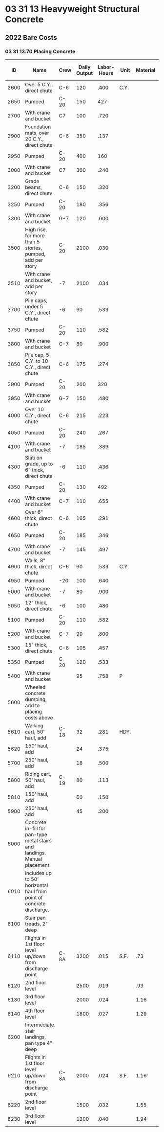 # 03 31 13 Heavyweight Structural Concrete

## 2022 Bare Costs

### 03 31 13.70 Placing Concrete

| ID    | Name                                                                 | Crew  | Daily Output | Labor-Hours | Unit | Material | Labor  | Equipment | Total  | Total Incl O&P |
|-------|----------------------------------------------------------------------|-------|--------------|-------------|------|----------|--------|-----------|--------|----------------|
| 2600  | Over 5 C.Y., direct chute                                            | C-6   | 120          | .400        | C.Y. |          | 18.90  | .46       | 19.36  | 28.50          |
| 2650  | Pumped                                                               | C-20  | 150          | 427         |      |          | 21     | 5.40      | 26.40  | 37             |
| 2700  | With crane and bucket                                                | C7    | 100          | .720        |      |          | 35.50  | 23.50     | 59     | 78.50          |
| 2900  | Foundation mats, over 20 C.Y., direct chute                          | C-6   | 350          | .137        |      |          | 6.45   | .16       | 6.61   | 9.80           |
| 2950  | Pumped                                                               | C-20  | 400          | 160         |      |          | 7.80   | 2.03      | 9.83   | 13.80          |
| 3000  | With crane and bucket                                                | C7    | 300          | .240        |      |          | 11.80  | 7.90      | 19.70  | 26.50          |
| 3200  | Grade beams, direct chute                                            | C-6   | 150          | .320        |      |          | 15.10  | .37       | 15.47  | 23             |
| 3250  | Pumped                                                               | C-20  | 180          | .356        |      |          | 17.30  | 4.50      | 21.80  | 30.50          |
| 3300  | With crane and bucket                                                | G-7   | 120          | .600        |      |          | 29.50  | 19.75     | 49.25  | 65.50          |
| 3500  | High rise, for more than 5 stories, pumped, add per story            | C-20  | 2100         | .030        |      |          | 1.48   | .39       | 1.87   | 2.62           |
| 3510  | With crane and bucket, add per story                                 | -7    | 2100         | .034        |      |          | 1.69   | 1.13      | 2.82   | 3.75           |
| 3700  | Pile caps, under 5 C.Y., direct chute                                | -6    | 90           | .533        |      |          | 25     | .62       | 25.62  | 38             |
| 3750  | Pumped                                                               | C-20  | 110          | .582        |      |          | 28.50  | 7.35      | 35.85  | 50             |
| 3800  | With crane and bucket                                                | C-7   | 80           | .900        |      |          | 44.50  | 29.50     | 74     | 98.50          |
| 3850  | Pile cap, 5 C.Y. to 10 C.Y., direct chute                            | C-6   | 175          | .274        |      |          | 12.95  | .32       | 13.27  | 19.55          |
| 3900  | Pumped                                                               | C-20  | 200          | 320         |      |          | 15.55  | 4.05      | 19.60  | 27.50          |
| 3950  | With crane and bucket                                                | G-7   | 150          | .480        |      |          | 23.50  | 15.80     | 39.30  | 52.50          |
| 4000  | Over 10 C.Y., direct chute                                           | C-6   | 215          | .223        |      |          | 10.55  | .26       | 10.81  | 15.95          |
| 4050  | Pumped                                                               | C-20  | 240          | .267        |      |          | 12.95  | 3.38      | 16.33  | 23             |
| 4100  | With crane and bucket                                                | -7    | 185          | .389        |      |          | 19.15  | 12.80     | 31.95  | 42.50          |
| 4300  | Slab on grade, up to 6" thick, direct chute                          | -6    | 110          | .436        |      |          | 20.50  | .51       | 21.01  | 31             |
| 4350  | Pumped                                                               | C-20  | 130          | 492         |      |          | 244    | 6.25      | 30.25  | 42.50          |
| 4400  | With crane and bucket                                                | C-7   | 110          | .655        |      |          | 32     | 21.50     | 53.50  | 71.50          |
| 4600  | Over 6" thick, direct chute                                          | C-6   | 165          | .291        |      |          | 13.75  | .34       | 14.09  | 21             |
| 4650  | Pumped                                                               | C-20  | 185          | .346        |      |          | 16.85  | 4.38      | 21.23  | 30             |
| 4700  | With crane and bucket                                                | -7    | 145          | .497        |      |          | 24.50  | 16.35     | 40.85  | 54.50          |
| 4900  | Walls, 8" thick, direct chute                                        | C-6   | 90           | .533        | C.Y. |          | 25     | .62       | 25.62  | 38             |
| 4950  | Pumped                                                               | -20   | 100          | .640        |      |          | 31     | 8.10      | 39.10  | 55             |
| 5000  | With crane and bucket                                                | -7    | 80           | .900        |      |          | 44.50  | 29.50     | 74     | 98.50          |
| 5050  | 12" thick, direct chute                                              | -6    | 100          | .480        |      |          | 22.50  | .56       | 23.06  | 34             |
| 5100  | Pumped                                                               | C-20  | 110          | .582        |      |          | 28.50  | 7.35      | 35.85  | 50             |
| 5200  | With crane and bucket                                                | C-7   | 90           | .800        |      |          | 39.50  | 26.50     | 66     | 87.50          |
| 5300  | 15" thick, direct chute                                              | C-6   | 105          | .457        |      |          | 21.50  | .53       | 22.03  | 32.50          |
| 5350  | Pumped                                                               | C-20  | 120          | .533        |      |          | 26     | 6.75      | 32.75  | 46             |
| 5400  | With crane and bucket                                                |       | 95           | .758        | P    |          | 37.50  | 25        | 62.50  | 83             |
| 5600  | Wheeled concrete dumping, add to placing costs above                 |       |              |             |      |          |        |           |        |                |
| 5610  | Walking cart, 50' haul, add                                          | C-18  | 32           | .281        | HDY. |          | 12.90  | 3.72      | 16.62  | 23.50          |
| 5620  | 150' haul, add                                                       |       | 24           | .375        |      |          | 17.20  | 4.95      | 22.15  | 31             |
| 5700  | 250' haul, add                                                       |       | 18           | .500        |      |          | 23     | 6.60      | 29.60  | 41.50          |
| 5800  | Riding cart, 50' haul, add                                           | C-19  | 80           | .113        |      |          | 5.15   | 1.75      | 6.90   | 9.60           |
| 5810  | 150' haul, add                                                       |       | 60           | .150        |      |          | 6.85   | 2.33      | 9.18   | 12.80          |
| 5900  | 250' haul, add                                                       |       | 45           | .200        |      |          | 9.15   | 3.10      | 12.25  | 17.05          |
| 6000  | Concrete in-fill for pan-type metal stairs and landings. Manual placement |   |              |             |      |          |        |           |        |                |
| 6010  | includes up to 50' horizontal haul from point of concrete discharge.  |      |              |             |      |          |        |           |        |                |
| 6100  | Stair pan treads, 2" deep                                            |      |              |             |      |          |        |           |        |                |
| 6110  | Flights in 1st floor level up/down from discharge point               | C-8A | 3200         | .015        | S.F. | .73      |        |           | .73    | 1.08           |
| 6120  | 2nd floor level                                                      |       | 2500         | .019        |      | .93      |        |           | .93    | 1.38           |
| 6130  | 3rd floor level                                                      |       | 2000         | .024        |      | 1.16     |        |           | 1.16   | 1.72           |
| 6140  | 4th floor level                                                      |       | 1800         | .027        |      | 1.29     |        |           | 1.29   | 1.91           |
| 6200  | Intermediate stair landings, pan type 4" deep                        |      |              |             |      |          |        |           |        |                |
| 6210  | Flights in 1st floor level up/down from discharge point              | C-8A | 2000         | .024        | S.F. | 1.16     |        |           | 1.16   | 1.72           |
| 6220  | 2nd floor level                                                      |       | 1500         | .032        |      | 1.55     |        |           | 1.55   | 2.29           |
| 6230  | 3rd floor level                                                      |       | 1200         | .040        |      | 1.94     |        |           | 1.94   | 2.87           |